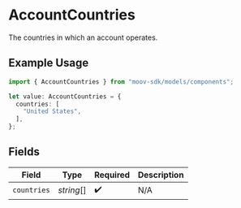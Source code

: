 # AccountCountries

The countries in which an account operates.

## Example Usage

```typescript
import { AccountCountries } from "moov-sdk/models/components";

let value: AccountCountries = {
  countries: [
    "United States",
  ],
};
```

## Fields

| Field              | Type               | Required           | Description        |
| ------------------ | ------------------ | ------------------ | ------------------ |
| `countries`        | *string*[]         | :heavy_check_mark: | N/A                |